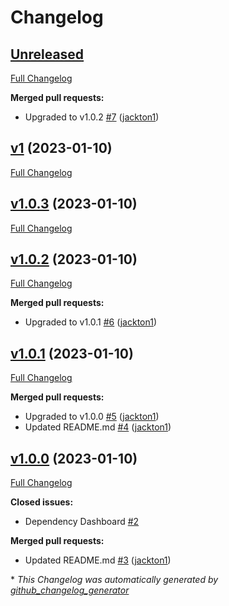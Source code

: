 # Changelog

## [Unreleased](https://github.com/tj-actions/cargo-bump/tree/HEAD)

[Full Changelog](https://github.com/tj-actions/cargo-bump/compare/v1...HEAD)

**Merged pull requests:**

- Upgraded to v1.0.2 [\#7](https://github.com/tj-actions/cargo-bump/pull/7) ([jackton1](https://github.com/jackton1))

## [v1](https://github.com/tj-actions/cargo-bump/tree/v1) (2023-01-10)

[Full Changelog](https://github.com/tj-actions/cargo-bump/compare/v1.0.3...v1)

## [v1.0.3](https://github.com/tj-actions/cargo-bump/tree/v1.0.3) (2023-01-10)

[Full Changelog](https://github.com/tj-actions/cargo-bump/compare/v1.0.2...v1.0.3)

## [v1.0.2](https://github.com/tj-actions/cargo-bump/tree/v1.0.2) (2023-01-10)

[Full Changelog](https://github.com/tj-actions/cargo-bump/compare/v1.0.1...v1.0.2)

**Merged pull requests:**

- Upgraded to v1.0.1 [\#6](https://github.com/tj-actions/cargo-bump/pull/6) ([jackton1](https://github.com/jackton1))

## [v1.0.1](https://github.com/tj-actions/cargo-bump/tree/v1.0.1) (2023-01-10)

[Full Changelog](https://github.com/tj-actions/cargo-bump/compare/v1.0.0...v1.0.1)

**Merged pull requests:**

- Upgraded to v1.0.0 [\#5](https://github.com/tj-actions/cargo-bump/pull/5) ([jackton1](https://github.com/jackton1))
- Updated README.md [\#4](https://github.com/tj-actions/cargo-bump/pull/4) ([jackton1](https://github.com/jackton1))

## [v1.0.0](https://github.com/tj-actions/cargo-bump/tree/v1.0.0) (2023-01-10)

[Full Changelog](https://github.com/tj-actions/cargo-bump/compare/a74c88bdd5dfc3af2e4fa9c7dd66dd4098ff55b8...v1.0.0)

**Closed issues:**

- Dependency Dashboard [\#2](https://github.com/tj-actions/cargo-bump/issues/2)

**Merged pull requests:**

- Updated README.md [\#3](https://github.com/tj-actions/cargo-bump/pull/3) ([jackton1](https://github.com/jackton1))



\* *This Changelog was automatically generated by [github_changelog_generator](https://github.com/github-changelog-generator/github-changelog-generator)*
